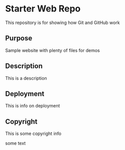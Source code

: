 # Starter Web Repo

This repository is for showing how Git and GitHub work

## Purpose

Sample website with plenty of files for demos

## Description

This is a description

## Deployment

This is info on deployment

## Copyright

This is some copyright info

some text